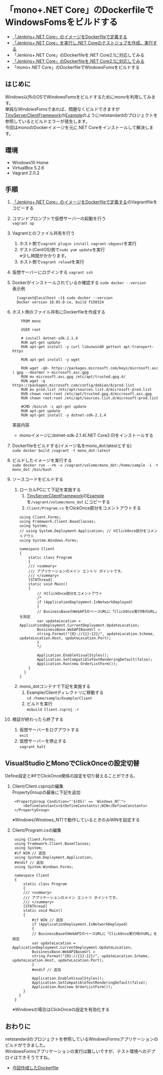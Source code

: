 # 「mono+.NET Core」のDockerfileでWindowsFomsをビルドする
- [「Jenkins+.NET Core」のイメージをDockerfileで定義する](https://github.com/kazenetu/blog-reports/tree/master/reports/25-dockerfile/readme.md)
- [「Jenkins+.NET Core」を実行し.NET Coreのテストジョブを作成、実行する](https://github.com/kazenetu/blog-reports/blob/master/reports/26-docker-jenkins-dotnet/readme.md)
- 「Jenkins+.NET Core」のDockerfileを.NET Core2.1に対応してみる
- [「Jenkins+.NET Core」のDockerfileを.NET Core2.1に対応してみる](https://github.com/kazenetu/blog-reports/blob/master/reports/27-docker-jenkins-dotnet21/readme.md)
- 「mono+.NET Core」のDockerfileでWindowsFomsをビルドする

## はじめに
Windows以外のOSでWindowsFomsをビルドするためにmonoを利用してみます。  
単純なWindowsFomsであれば、問題なくビルドできますが
[TinyServerClientFramework](https://github.com/kazenetu/TinyServerClientFramework/)の[Example](https://github.com/kazenetu/TinyServerClientFramework/tree/master/Example)のようにnetstandardのプロジェクトを参照しているとビルドエラーが発生します。  
今回はmonoのDockerイメージを元に.NET Coreをインストールして解決します。

## 環境
- Windows10 Home  
- VirtualBox 5.2.6  
- Vagrant 2.0.2

## 手順
1. [「Jenkins+.NET Core」のイメージをDockerfileで定義する](https://github.com/kazenetu/blog-reports/tree/master/reports/25-dockerfile/readme.md)のVagrantfileをコピーする
1. コマンドプロンプトで仮想サーバーの起動を行う  
    ```vagrant up```
1. Vagrantとのファイル共有を行う
    1. ホスト側で```vagrant plugin install vagrant-vbguest```を実行
    1. ゲスト(CentOS)側で```sudo yum update```を実行  
       ※少し時間がかかります。
    1. ホスト側で```vagrant reload```を実行
1. 仮想サーバーにログインする 
    ```vagrant ssh```
1. Dockerがインストールされているか確認する
    ```sudo docker --version```  
    表示例  
    ```
      [vagrant@localhost ~]$ sudo docker --version
      Docker version 18.05.0-ce, build f150324
    ```
1. ホスト側のファイル共有にDockerfileを作成する  
    ```
        FROM mono

        USER root

        # install dotnet-sdk-2.1.4
        RUN apt-get update
        RUN apt-get install -y curl libunwind8 gettext apt-transport-https

        RUN apt-get install -y wget

        RUN wget -qO- https://packages.microsoft.com/keys/microsoft.asc | gpg --dearmor > microsoft.asc.gpg
        RUN mv microsoft.asc.gpg /etc/apt/trusted.gpg.d/
        RUN wget -q https://packages.microsoft.com/config/debian/8/prod.list
        RUN mv prod.list /etc/apt/sources.list.d/microsoft-prod.list
        RUN chown root:root /etc/apt/trusted.gpg.d/microsoft.asc.gpg
        RUN chown root:root /etc/apt/sources.list.d/microsoft-prod.list

        #CMD /bin/sh -c apt-get update
        RUN apt-get update
        RUN apt-get install -y dotnet-sdk-2.1.4
    ```
    実装内容
    * monoイメージにdotnet-sdk-2.1.4(.NET Core2.0)をインストールする
1. Dockerfileをビルドする(イメージ名をmono_dot:latestとする)  
  ```sudo docker build /vagrant -t mono_dot:latest```
1. ビルドしたイメージを実行する  
  ```sudo docker run --rm -v /vagrant/volume/mono_dot:/home/sample -i -t mono_dot /bin/bash```

1. ソースコードをビルドする
    1. ローカルPCにて下記を実施する
        1. [TinyServerClientFramework](https://github.com/kazenetu/TinyServerClientFramework/)の[Example](https://github.com/kazenetu/TinyServerClientFramework/tree/master/Example)を```/vagrant/volume/mono_dot``` にコピーする
        1. ```Client/Program.cs``` をClickOnce部分をコメントアウトする
        ```
        using Client.Forms;
        using Framework.Client.BaseClasses;
        using System;
        // using System.Deployment.Application; // ※ClickOnce部分をコメントアウト
        using System.Windows.Forms;

        namespace Client
        {
            static class Program
            {
            /// <summary>
            /// アプリケーションのメイン エントリ ポイントです。
            /// </summary>
            [STAThread]
            static void Main()
            {
                // ※ClickOnce部分をコメントアウト
                /* 
                if (ApplicationDeployment.IsNetworkDeployed)
                {
                // BusinessBaseのWebAPIのベースURLに「ClickOnce実行時のURL」を設定
                var updateLocation = ApplicationDeployment.CurrentDeployment.UpdateLocation;
                BussinessBase.WebAPIBaseUrl = 
                string.Format("{0}://{1}:{2}/", updateLocation.Scheme, updateLocation.Host, updateLocation.Port);
                }
                */

                Application.EnableVisualStyles();
                Application.SetCompatibleTextRenderingDefault(false);
                Application.Run(new OrderListForm());
            }
          }
        }
        ```
    1. mono_dotコンテナで下記を実施する
        1. Example/Clientディレクトリに移動する  
           ```cd /home/sample/Example/Client```
        1. ビルドを実行  
           ```msbuild Client.csproj -r```
1. 検証が終わったら終了する
    1. 仮想サーバーをログアウトする  
       ```exit```
    1. 仮想サーバーを停止する  
       ```vagrant halt```

## VisualStudioとMonoでClickOnceの設定切替
Define設定と#ifでClickOnce関係の設定を切り替えることができる。  
1. Client/Client.csprojの編集  
   PropertyGroupの最後に下記を追加
   ```
    <PropertyGroup Condition="'$(OS)' == 'Windows_NT'">
        <DefineConstants>$(DefineConstants);WIN</DefineConstants>
    </PropertyGroup>
   ```
   ※Windows(Windows_NT)で動作しているときのみWINを設定する

1. Client/Program.csの編集
   ```
    using Client.Forms;
    using Framework.Client.BaseClasses;
    using System;
    #if WIN // 追加
    using System.Deployment.Application;
    #endif // 追加
    using System.Windows.Forms;

    namespace Client
    {
        static class Program
        {
        /// <summary>
        /// アプリケーションのメイン エントリ ポイントです。
        /// </summary>
        [STAThread]
        static void Main()
        {
            #if WIN // 追加
            if (ApplicationDeployment.IsNetworkDeployed)
            {
            // BusinessBaseのWebAPIのベースURLに「ClickOnce実行時のURL」を設定
            var updateLocation = ApplicationDeployment.CurrentDeployment.UpdateLocation;
            BussinessBase.WebAPIBaseUrl = 
            string.Format("{0}://{1}:{2}/", updateLocation.Scheme, updateLocation.Host, updateLocation.Port);
            }
            #endif // 追加

            Application.EnableVisualStyles();
            Application.SetCompatibleTextRenderingDefault(false);
            Application.Run(new OrderListForm());
        }
      }
    }
   ```
   ※Windowsの場合はClickOnceの設定を有効化する

## おわりに
netstandardのプロジェクトを参照しているWindowsFormsアプリケーションのビルドができました。  
WindowsFormsアプリケーションの実行は難しいですが、テスト環境へのデプロイはできそうですね。  

- [今回作成したDockerfile](./Dockerfile)
